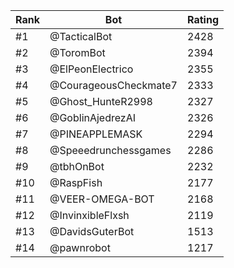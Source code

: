 Rank|Bot|Rating
---|---|---
#1|@TacticalBot|2428
#2|@ToromBot|2394
#3|@ElPeonElectrico|2355
#4|@CourageousCheckmate7|2333
#5|@Ghost_HunteR2998|2327
#6|@GoblinAjedrezAI|2326
#7|@PINEAPPLEMASK|2294
#8|@Speeedrunchessgames|2286
#9|@tbhOnBot|2232
#10|@RaspFish|2177
#11|@VEER-OMEGA-BOT|2168
#12|@InvinxibleFlxsh|2119
#13|@DavidsGuterBot|1513
#14|@pawnrobot|1217
